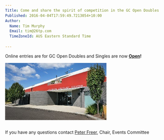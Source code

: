 ```yaml
---
Title: Come and share the spirit of competition in the GC Open Doubles and Singles
Published: 2016-04-04T17:59:49.7213054+10:00
Author:
  Name: Tim Murphy
  Email: tim@26tp.com
  TimeZoneId: AUS Eastern Standard Time

---
```

Online entries are for GC Open Doubles and Singles are now **[Open](/tournaments)!**

<img src="/victorian-croquet-centre-front-entrance.jpg" alt="Victorian Croquet Centre" title="Victorian Croquet Centre, Cairnlea" style="margin-bottom:1em" />

If you have any questions contact [Peter Freer](mailto:events@croquet-australia.com.au), Chair, Events Committee